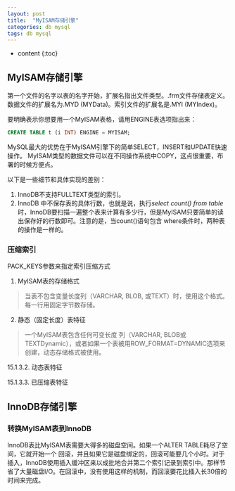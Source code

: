 ```yaml
---
layout: post
title:  "MyISAM存储引擎"
categories: db mysql
tags: db mysql
---
```


* content
{:toc}

## MyISAM存储引擎

第一个文件的名字以表的名字开始，扩展名指出文件类型。.frm文件存储表定义。数据文件的扩展名为.MYD (MYData)。索引文件的扩展名是.MYI (MYIndex)。

要明确表示你想要用一个MyISAM表格，请用ENGINE表选项指出来：

```SQL
CREATE TABLE t (i INT) ENGINE = MYISAM;
```

MySQL最大的优势在于MyISAM引擎下的简单SELECT，INSERT和UPDATE快速操作。
MyISAM类型的数据文件可以在不同操作系统中COPY，这点很重要，布署的时候方便点。

以下是一些细节和具体实现的差别：
1. InnoDB不支持FULLTEXT类型的索引。
2. InnoDB 中不保存表的具体行数，也就是说，执行*select count() from table*时，InnoDB要扫描一遍整个表来计算有多少行，但是MyISAM只要简单的读出保存好的行数即可。注意的是，当count()语句包含 where条件时，两种表的操作是一样的。

### 压缩索引

PACK_KEYS参数来指定索引压缩方式

1. MyISAM表的存储格式

> 当表不包含变量长度列（VARCHAR, BLOB, 或TEXT）时，使用这个格式。每一行用固定字节数存储。

2. 静态（固定长度）表特征

> 一个MyISAM表包含任何可变长度 列（VARCHAR, BLOB或TEXTDynamic），或者如果一个表被用ROW_FORMAT=DYNAMIC选项来创建，动态存储格式被使用。

15.1.3.2. 动态表特征

15.1.3.3. 已压缩表特征

## InnoDB存储引擎

### 转换MyISAM表到InnoDB

InnoDB表比MyISAM表需要大得多的磁盘空间。如果一个ALTER TABLE耗尽了空间，它就开始一个 回滚，并且如果它是磁盘绑定的，回滚可能要几个小时。对于插入，InnoDB使用插入缓冲区来以成批地合并第二个索引记录到索引中。那样节省了大量磁盘I/O。在回滚中，没有使用这样的机制，而回滚要花比插入长30倍的时间来完成。
